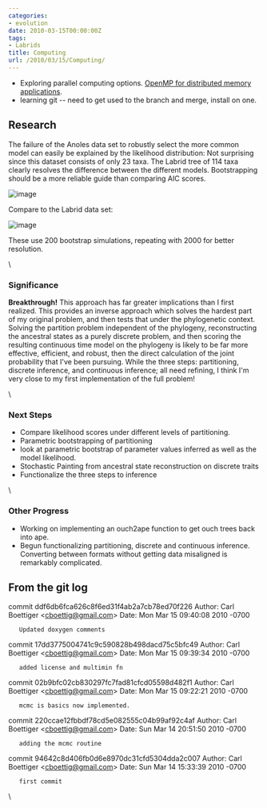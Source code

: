 ```yaml
---
categories:
- evolution
date: 2010-03-15T00:00:00Z
tags:
- Labrids
title: Computing
url: /2010/03/15/Computing/
---
```


-   Exploring parallel computing options. [OpenMP for distributed memory
    applications](http://www.ecn.purdue.edu/ParaMount/publications/HIPS07-smin.pdf "http://www.ecn.purdue.edu/ParaMount/publications/HIPS07-smin.pdf").
-   learning git -- need to get used to the branch and merge, install on
    one.

Research
--------

The failure of the Anoles data set to robustly select the more common
model can easily be explained by the likelihood distribution: Not
surprising since this dataset consists of only 23 taxa. The Labrid tree
of 114 taxa clearly resolves the difference between the different
models. Bootstrapping should be a more reliable guide than comparing AIC
scores.

![image](http://openwetware.org/images/7/71/Anoles_boot.png)

Compare to the Labrid data set:

![image](http://openwetware.org/images/7/7b/6_boot.png)

These use 200 bootstrap simulations, repeating with 2000 for better
resolution.

\

### Significance

**Breakthrough!** This approach has far greater implications than I
first realized. This provides an inverse approach which solves the
hardest part of my original problem, and then tests that under the
phylogenetic context. Solving the partition problem independent of the
phylogeny, reconstructing the ancestral states as a purely discrete
problem, and then scoring the resulting continuous time model on the
phylogeny is likely to be far more effective, efficient, and robust,
then the direct calculation of the joint probability that I've been
pursuing. While the three steps: partitioning, discrete inference, and
continuous inference; all need refining, I think I'm very close to my
first implementation of the full problem!

\

### Next Steps

-   Compare likelihood scores under different levels of partitioning.
-   Parametric bootstrapping of partitioning
-   look at parametric bootstrap of parameter values inferred as well as
    the model likelihood.
-   Stochastic Painting from ancestral state reconstruction on discrete
    traits
-   Functionalize the three steps to inference

\

### Other Progress

-   Working on implementing an ouch2ape function to get ouch trees back
    into ape.
-   Begun functionalizing partitioning, discrete and continuous
    inference. Converting between formats without getting data
    misaligned is remarkably complicated.

From the git log
----------------

commit ddf6db6fca626c8f6ed31f4ab2a7cb78ed70f226 Author: Carl Boettiger
<cboettig@gmail.com\> Date: Mon Mar 15 09:40:08 2010 -0700

       Updated doxygen comments

commit 17dd3775004741c9c590828b498dacd75c5bfc49 Author: Carl Boettiger
<cboettig@gmail.com\> Date: Mon Mar 15 09:39:34 2010 -0700

       added license and multimin fn

commit 02b9bfc02cb830297fc7fad81cfcd05598d482f1 Author: Carl Boettiger
<cboettig@gmail.com\> Date: Mon Mar 15 09:22:21 2010 -0700

       mcmc is basics now implemented.

commit 220ccae12fbbdf78cd5e082555c04b99af92c4af Author: Carl Boettiger
<cboettig@gmail.com\> Date: Sun Mar 14 20:51:50 2010 -0700

       adding the mcmc routine

commit 94642c8d406fb0d6e8970dc31cfd5304dda2c007 Author: Carl Boettiger
<cboettig@gmail.com\> Date: Sun Mar 14 15:33:39 2010 -0700

       first commit

\


